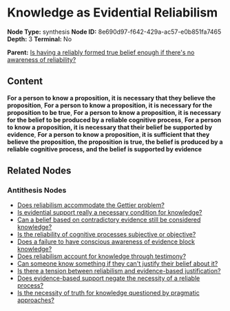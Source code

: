# Knowledge as Evidential Reliabilism

**Node Type:** synthesis
**Node ID:** 8e690d97-f642-429a-ac57-e0b851fa7465
**Depth:** 3
**Terminal:** No

**Parent:** [Is having a reliably formed true belief enough if there's no awareness of reliability?](is-having-a-reliably-formed-true-belief-enough-if-theres-no-awareness-of-reliability-antithesis-e14b4d30-6b58-4d73-a8e4-cb96e2b4e2b1.md)

## Content

**For a person to know a proposition, it is necessary that they believe the proposition**, **For a person to know a proposition, it is necessary for the proposition to be true**, **For a person to know a proposition, it is necessary for the belief to be produced by a reliable cognitive process**, **For a person to know a proposition, it is necessary that their belief be supported by evidence**, **For a person to know a proposition, it is sufficient that they believe the proposition, the proposition is true, the belief is produced by a reliable cognitive process, and the belief is supported by evidence**

## Related Nodes

### Antithesis Nodes

- [Does reliabilism accommodate the Gettier problem?](does-reliabilism-accommodate-the-gettier-problem-antithesis-4ef0f2f6-b3b7-41b9-b41a-0bb7431b829c.md)
- [Is evidential support really a necessary condition for knowledge?](is-evidential-support-really-a-necessary-condition-for-knowledge-antithesis-02d72faa-2911-4c8e-bdf1-95661598a8db.md)
- [Can a belief based on contradictory evidence still be considered knowledge?](can-a-belief-based-on-contradictory-evidence-still-be-considered-knowledge-antithesis-ae2d7947-95b7-40dd-a776-4ee669a58928.md)
- [Is the reliability of cognitive processes subjective or objective?](is-the-reliability-of-cognitive-processes-subjective-or-objective-antithesis-9a7af5ff-d605-41c9-9de7-cdfcf5584ba1.md)
- [Does a failure to have conscious awareness of evidence block knowledge?](does-a-failure-to-have-conscious-awareness-of-evidence-block-knowledge-antithesis-11471942-2a73-4ab5-8201-52dff5fd0dba.md)
- [Does reliabilism account for knowledge through testimony?](does-reliabilism-account-for-knowledge-through-testimony-antithesis-5f875779-72e5-47c7-8192-50ea695f4dc6.md)
- [Can someone know something if they can't justify their belief about it?](can-someone-know-something-if-they-cant-justify-their-belief-about-it-antithesis-eca64f0b-b75e-45fe-af03-b9ef9a72e164.md)
- [Is there a tension between reliabilism and evidence-based justification?](is-there-a-tension-between-reliabilism-and-evidence-based-justification-antithesis-59656071-ca87-478f-9c7c-8f2c320dbf7f.md)
- [Does evidence-based support negate the necessity of a reliable process?](does-evidence-based-support-negate-the-necessity-of-a-reliable-process-antithesis-69926147-d0e9-4094-938b-bdb2b1573316.md)
- [Is the necessity of truth for knowledge questioned by pragmatic approaches?](is-the-necessity-of-truth-for-knowledge-questioned-by-pragmatic-approaches-antithesis-af8ff0bc-c08f-49f5-9841-b8432e7411a2.md)

